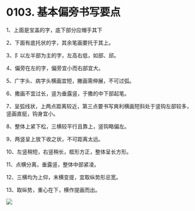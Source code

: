 # 0103. 基本偏旁书写要点

1、上面是宝盖的字，底下部分应帽手其下

2、下面有底托状的字，其余笔画要托于其上。

3、阝以左半部为主的字，左高右低，如部、邱。

4、偏旁在左的字，偏旁宜小而右部宜大。

5、广字头、病字头横画宜短，撇画需伸展，不可过弧。

6、撒画不宜过长，竖为垂露竖，于撒的中下部起笔。

7、呈弧线状，上两点距离较近，第三点要书写爽利横画短斜处于竖钩左部较多，竖画直挺，钩身宜小。

8、整体上紧下松，三横较平行且靠上，竖钩略偏左。

9、两竖呈上放下收之状，不可距离太远。

10、左竖稍短，右竖稍长，框形方正，整体呈长方形。

11、点横分离，垂露竖，整体中部紧凌。

12、三横均为上仰，末横变提，宜取纵势形忌宽。

13、取纵势，重心在下，横作提画而出。

![](https://raw.githubusercontent.com/dalong0514/selfstudy/master/图片链接/碎片图片/2019016.PNG)